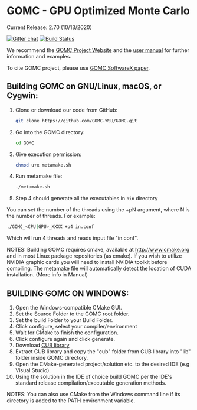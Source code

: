 # GOMC - GPU Optimized Monte Carlo

Current Release: 2.70 (10/13/2020)

[![Gitter chat](https://badges.gitter.im/gitterHQ/gitter.png)](https://gitter.im/GOMC_WSU/Lobby?utm_source=share-link&utm_medium=link&utm_campaign=share-link)
[![Build Status](https://travis-ci.org/GOMC-WSU/GOMC.svg?branch=master)](https://travis-ci.org/GOMC-WSU/GOMC)

We recommend the [GOMC Project Website](http://gomc.eng.wayne.edu/ "GOMC Website") and the [user manual](https://gomc-wsu.github.io/Manual/ "User Manual") for further information and examples.

To cite GOMC project, please use [GOMC SoftwareX paper](https://www.sciencedirect.com/science/article/pii/S2352711018301171?via%3Dihub "SoftwareX").

## Building GOMC on GNU/Linux, macOS, or Cygwin:

  1. Clone or download our code from GitHub:
      ```bash
      git clone https://github.com/GOMC-WSU/GOMC.git
      ```
  2. Go into the GOMC directory: 
      ```bash
      cd GOMC
      ```
  3. Give execution permission: 
      ```bash
      chmod u+x metamake.sh
      ```
  4. Run metamake file:
      ```bash
      ./metamake.sh
      ```
  5. Step 4 should generate all the executables in ```bin``` directory

  You can set the number of the threads using the +pN argument, where N is the number of threads.
  For example:
  ```bash
  ./GOMC_<CPU|GPU>_XXXX +p4 in.conf
  ```

  Which will run 4 threads and reads input file "in.conf".

  NOTES:
  Building GOMC requires cmake, available at http://www.cmake.org and in most Linux package repositories (as cmake).
  If you wish to utilize NVIDIA graphic cards you will need to install NVIDIA toolkit before compiling. The metamake file will automatically detect the location of CUDA installation. (More info in Manual)

## BUILDING GOMC ON WINDOWS:
  1. Open the Windows-compatible CMake GUI.
  2. Set the Source Folder to the GOMC root folder.
  3. Set the build Folder to your Build Folder.
  4. Click configure, select your compiler/environment
  5. Wait for CMake to finish the configuration.
  6. Click configure again and click generate.
  7. Download [CUB library](https://nvlabs.github.io/cub/download_cub.html)
  8. Extract CUB library and copy the "cub" folder from CUB library into "lib" folder inside GOMC directory.
  9. Open the CMake-generated project/solution etc. to the desired IDE (e.g Visual Studio).
  10. Using the solution in the IDE of choice build GOMC per the IDE's standard release compilation/executable generation methods.

   NOTES:
      You can also use CMake from the Windows command line if its directory is
      added to the PATH environment variable.
